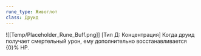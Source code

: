 ```yaml
---
rune_type: Живоглот
class: Друид
---
```

![[Temp/Placeholder_Rune_Buff.png]]
[Тип Д: Концентрация] Когда друид получает смертельный урон, ему дополнительно восстанавливается {0}% HP.
